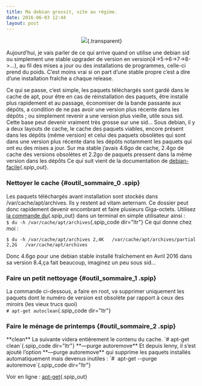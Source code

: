 ```yaml
---
title: Ma debian grossit, vite au régime.
date: 2016-06-03 12:44
layout: post
---
```


<div style="text-align: center;">

![](http://download.tuxfamily.org/passionlinux/IMG/png/10png-a2d700a2d7.png){.transparent}

</div>

<div style="text-align: left;">

<div class="chapo surlignable">

Aujourd’hui, je vais parler de ce qui arrive quand on utilise une debian
sid ou simplement une stable upgrader de version en
version(4-&gt;5-&gt;6-&gt;7-&gt;8-&gt;...), au fil des mises a jour ou
des installations de programmes, celle-ci prend du poids. C’est moins
vrai si on part d’une stable propre c’est a dire d’une installation
fraîche a chaque release.

</div>

<div class="texte surlignable">

<div id="outil_sommaire" class="cs_sommaire cs_sommaire_avec_fond">

<div class="cs_sommaire_inner">

<div class="cs_sommaire_titre_avec_fond cs_done">

</div>

</div>

</div>

Ce qui se passe, c’est simple, les paquets téléchargés sont gardé dans
le cache de apt, pour être en cas de réinstallation des paquets, être
installé plus rapidement et au passage, économiser de la bande passante
aux dépôts, a condition de ne pas avoir une version plus récente dans
les dépôts ; ou simplement revenir a une version plus vieille, utile
sous sid. Cette base peut devenir vraiment très grosse sur une sid… Sous
debian, il y a deux layouts de cache, le cache des paquets viables, encore
présent dans les dépôts (même version) et celui des paquets obsolètes
qui sont dans une version plus récente dans les dépôts notamment les
paquets qui ont eu des mises a jour. Sur ma stable j’avais 4.6go de
cache, 2.4go de cache des versions obsolètes et 2.2go de paquets
pressent dans la même version dans les dépôts Ce qui suit vient de la
documentation de
[debian-facile](https://debian-facile.org/doc:systeme:apt:apt-get){.spip_out}.  
<!--more-->

### Nettoyer le cache {#outil_sommaire_0 .spip}

Les paquets téléchargés avant installation sont stockés dans
/var/cache/apt/archives. Ils y restent ad vitam aeternam. Ce dossier
peut donc rapidement devenir encombrant et faire plusieurs Giga-octets.
Utilisez [la commande
du](https://debian-facile.org/doc:systeme:du){.spip_out} dans un
terminal en simple utilisateur ainsi :  
`$ du -h /var/cache/apt/archives`{.spip_code dir="ltr"} Ce qui donne
chez moi :

``` {dir="ltr"}
$ du -h /var/cache/apt/archives 2,4K   /var/cache/apt/archives/partial 2,2G   /var/cache/apt/archives
```

Donc 4.6go pour une debian stable installé fraîchement en Avril 2016
dans sa version 8.4,ça fait beaucoup, imaginez un peu sous sid…  

### Faire un petit nettoyage {#outil_sommaire_1 .spip}

La commande ci-dessous, a faire en root, va supprimer uniquement les
paquets dont le numéro de version est obsolète par rapport à ceux des
miroirs (les vieux trucs quoi)  
`# apt-get autoclean`{.spip_code dir="ltr"}  

### Faire le ménage de printemps {#outil_sommaire_2 .spip}

<p>
**clean**  
La suivante videra entièrement le contenu du cache.  
`# apt-get clean`{.spip_code dir="ltr"} **—purge autoremove**  
Et depuis lenny, il s’est ajouté l’option **—purge autoremove** qui
supprime les paquets installés automatiquement mais devenus inutiles :  
`#  apt-get --purge autoremove`{.spip_code dir="ltr"}

</div>

Voir en ligne :
[apt-get](https://debian-facile.org/doc:systeme:apt:apt-get){.spip_out}

</div>
